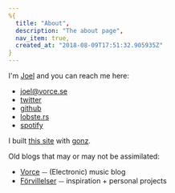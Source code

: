 ```yaml
---
%{
  title: "About",
  description: "The about page",
  nav_item: true,
  created_at: "2018-08-09T17:51:32.905935Z"
}
---
```

<p class="h-card">
I'm <a class="p-name u-url" href="https://forvillelser.vorce.se/pages/about.html" rel="me">Joel</a> and you can reach me here:

<ul>
  <li><a class="u-email" href="mailto:joel@vorce.se" rel="me">joel@vorce.se</a></li>
  <li><a href="https://twitter.com/Octavorce" rel="me">twitter</a></li>
  <li><a href="https://github.com/vorce" rel="me">github</a></li>
  <li><a href="https://lobste.rs/u/vorce" rel="me">lobste.rs</a></li>
  <li><a href="https://open.spotify.com/user/octavorce" rel="me">spotify</a></li>
</ul>
</p>

I built [this site](https://github.com/vorce/forvillelser) with [gonz](https://github.com/vorce/gonz).

Old blogs that may or may not be assimilated:

- [Vorce](http://vorce.tumblr.com/) ⏤ (Electronic) music blog
- [Förvillelser](http://forvillelser.tumblr.com/) ⏤ inspiration + personal projects
